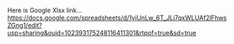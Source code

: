 Here is Google Xlsx link...
https://docs.google.com/spreadsheets/d/1yiUnLw_6T_JLj7qxWLUAf2lFhwsZGng1/edit?usp=sharing&ouid=102393175248116411301&rtpof=true&sd=true
